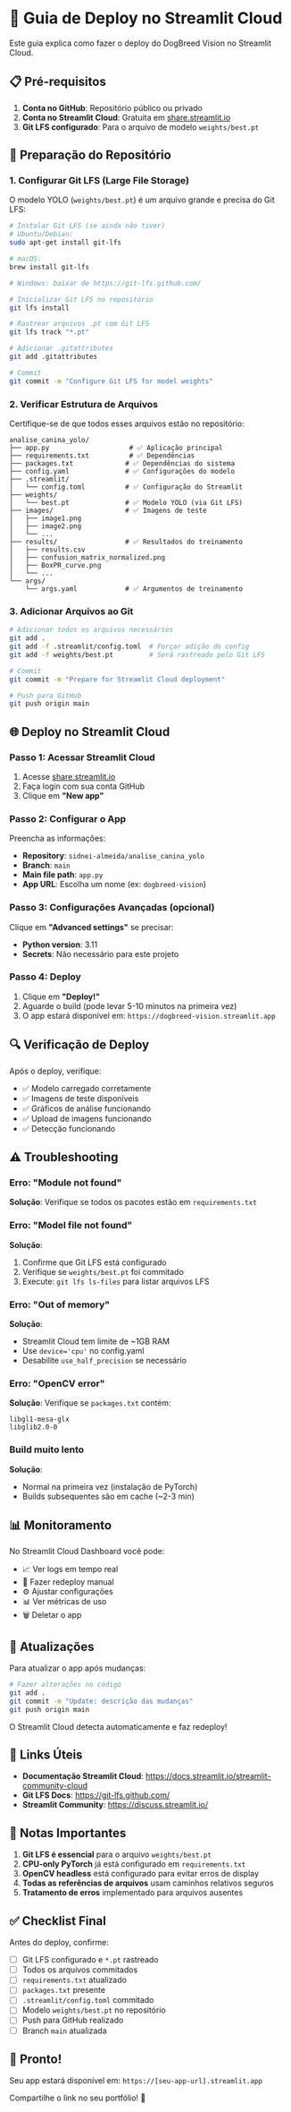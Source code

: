 # 🚀 Guia de Deploy no Streamlit Cloud

Este guia explica como fazer o deploy do DogBreed Vision no Streamlit Cloud.

## 📋 Pré-requisitos

1. **Conta no GitHub**: Repositório público ou privado
2. **Conta no Streamlit Cloud**: Gratuita em [share.streamlit.io](https://share.streamlit.io)
3. **Git LFS configurado**: Para o arquivo de modelo `weights/best.pt`

## 🔧 Preparação do Repositório

### 1. Configurar Git LFS (Large File Storage)

O modelo YOLO (`weights/best.pt`) é um arquivo grande e precisa do Git LFS:

```bash
# Instalar Git LFS (se ainda não tiver)
# Ubuntu/Debian:
sudo apt-get install git-lfs

# macOS:
brew install git-lfs

# Windows: baixar de https://git-lfs.github.com/

# Inicializar Git LFS no repositório
git lfs install

# Rastrear arquivos .pt com Git LFS
git lfs track "*.pt"

# Adicionar .gitattributes
git add .gitattributes

# Commit
git commit -m "Configure Git LFS for model weights"
```

### 2. Verificar Estrutura de Arquivos

Certifique-se de que todos esses arquivos estão no repositório:

```
analise_canina_yolo/
├── app.py                    # ✅ Aplicação principal
├── requirements.txt          # ✅ Dependências
├── packages.txt             # ✅ Dependências do sistema
├── config.yaml              # ✅ Configurações do modelo
├── .streamlit/
│   └── config.toml          # ✅ Configuração do Streamlit
├── weights/
│   └── best.pt              # ✅ Modelo YOLO (via Git LFS)
├── images/                  # ✅ Imagens de teste
│   ├── image1.png
│   ├── image2.png
│   └── ...
├── results/                 # ✅ Resultados do treinamento
│   ├── results.csv
│   ├── confusion_matrix_normalized.png
│   ├── BoxPR_curve.png
│   └── ...
└── args/
    └── args.yaml            # ✅ Argumentos de treinamento
```

### 3. Adicionar Arquivos ao Git

```bash
# Adicionar todos os arquivos necessários
git add .
git add -f .streamlit/config.toml  # Forçar adição do config
git add -f weights/best.pt         # Será rastreado pelo Git LFS

# Commit
git commit -m "Prepare for Streamlit Cloud deployment"

# Push para GitHub
git push origin main
```

## 🌐 Deploy no Streamlit Cloud

### Passo 1: Acessar Streamlit Cloud

1. Acesse [share.streamlit.io](https://share.streamlit.io)
2. Faça login com sua conta GitHub
3. Clique em **"New app"**

### Passo 2: Configurar o App

Preencha as informações:

- **Repository**: `sidnei-almeida/analise_canina_yolo`
- **Branch**: `main`
- **Main file path**: `app.py`
- **App URL**: Escolha um nome (ex: `dogbreed-vision`)

### Passo 3: Configurações Avançadas (opcional)

Clique em **"Advanced settings"** se precisar:

- **Python version**: 3.11
- **Secrets**: Não necessário para este projeto

### Passo 4: Deploy

1. Clique em **"Deploy!"**
2. Aguarde o build (pode levar 5-10 minutos na primeira vez)
3. O app estará disponível em: `https://dogbreed-vision.streamlit.app`

## 🔍 Verificação de Deploy

Após o deploy, verifique:

- ✅ Modelo carregado corretamente
- ✅ Imagens de teste disponíveis
- ✅ Gráficos de análise funcionando
- ✅ Upload de imagens funcionando
- ✅ Detecção funcionando

## ⚠️ Troubleshooting

### Erro: "Module not found"
**Solução**: Verifique se todos os pacotes estão em `requirements.txt`

### Erro: "Model file not found"
**Solução**: 
1. Confirme que Git LFS está configurado
2. Verifique se `weights/best.pt` foi commitado
3. Execute: `git lfs ls-files` para listar arquivos LFS

### Erro: "Out of memory"
**Solução**: 
- Streamlit Cloud tem limite de ~1GB RAM
- Use `device='cpu'` no config.yaml
- Desabilite `use_half_precision` se necessário

### Erro: "OpenCV error"
**Solução**: Verifique se `packages.txt` contém:
```
libgl1-mesa-glx
libglib2.0-0
```

### Build muito lento
**Solução**: 
- Normal na primeira vez (instalação de PyTorch)
- Builds subsequentes são em cache (~2-3 min)

## 📊 Monitoramento

No Streamlit Cloud Dashboard você pode:

- 📈 Ver logs em tempo real
- 🔄 Fazer redeploy manual
- ⚙️ Ajustar configurações
- 📊 Ver métricas de uso
- 🗑️ Deletar o app

## 🔄 Atualizações

Para atualizar o app após mudanças:

```bash
# Fazer alterações no código
git add .
git commit -m "Update: descrição das mudanças"
git push origin main
```

O Streamlit Cloud detecta automaticamente e faz redeploy!

## 🔗 Links Úteis

- **Documentação Streamlit Cloud**: https://docs.streamlit.io/streamlit-community-cloud
- **Git LFS Docs**: https://git-lfs.github.com/
- **Streamlit Community**: https://discuss.streamlit.io/

## 📝 Notas Importantes

1. **Git LFS é essencial** para o arquivo `weights/best.pt`
2. **CPU-only PyTorch** já está configurado em `requirements.txt`
3. **OpenCV headless** está configurado para evitar erros de display
4. **Todas as referências de arquivos** usam caminhos relativos seguros
5. **Tratamento de erros** implementado para arquivos ausentes

## ✅ Checklist Final

Antes do deploy, confirme:

- [ ] Git LFS configurado e `*.pt` rastreado
- [ ] Todos os arquivos commitados
- [ ] `requirements.txt` atualizado
- [ ] `packages.txt` presente
- [ ] `.streamlit/config.toml` commitado
- [ ] Modelo `weights/best.pt` no repositório
- [ ] Push para GitHub realizado
- [ ] Branch `main` atualizada

## 🎉 Pronto!

Seu app estará disponível em:
`https://[seu-app-url].streamlit.app`

Compartilhe o link no seu portfólio! 🚀

